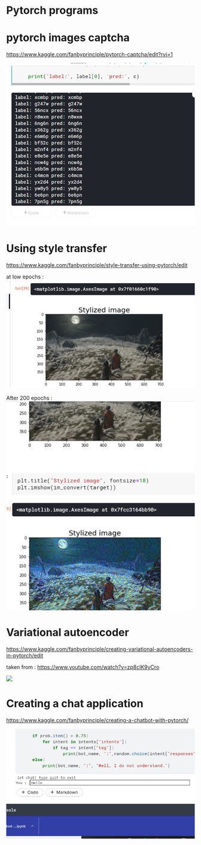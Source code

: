 # Pytorch programs

# pytorch images captcha 

https://www.kaggle.com/fanbyprinciple/pytorch-captcha/edit?rvi=1

![](captcha_output.png)

# Using style transfer
https://www.kaggle.com/fanbyprinciple/style-transfer-using-pytorch/edit

at low epochs :
![](style_transfer1.png)

After 200 epochs :
![](style_transfer2.png)

# Variational autoencoder
https://www.kaggle.com/fanbyprinciple/creating-variational-autoencoders-in-pytorch/edit

taken from : https://www.youtube.com/watch?v=zp8clK9yCro

![](variational_autoencoder.png)

# Creating a chat application
https://www.kaggle.com/fanbyprinciple/creating-a-chatbot-with-pytorch/

![](samus_chat.gif)



